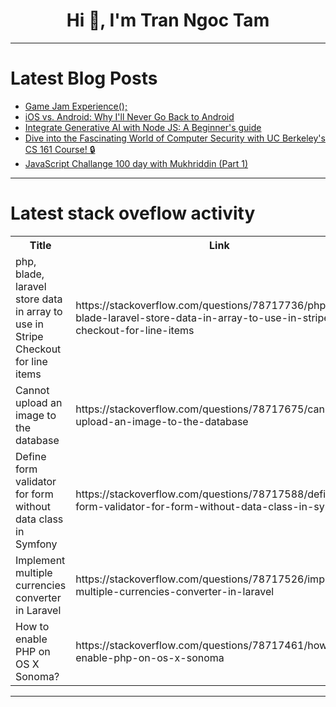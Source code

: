 <h1 align="center">Hi 👋, I'm Tran Ngoc Tam</h1>

---

# Latest Blog Posts 
<!-- BLOG-POST-LIST:START -->
- [Game Jam Experience&lpar;&rpar;;](https://dev.to/muhammad_faseeh_1717/game-jam-experience-1m6o)
- [iOS vs. Android: Why I&#39;ll Never Go Back to Android](https://dev.to/jehnz/ios-vs-android-why-ill-never-go-back-to-android-1o30)
- [Integrate Generative AI with Node JS: A Beginner&#39;s guide](https://dev.to/rishavd3v/integrate-generative-ai-with-node-js-a-beginners-guide-5b1m)
- [Dive into the Fascinating World of Computer Security with UC Berkeley&#39;s CS 161 Course! 🔒](https://dev.to/getvm/dive-into-the-fascinating-world-of-computer-security-with-uc-berkeleys-cs-161-course-4di1)
- [JavaScript Challange 100 day with Mukhriddin &lpar;Part 1&rpar;](https://dev.to/mukhriddinweb/javascript-challange-100-day-with-mukhriddin-khodieff-4i5b)
<!-- BLOG-POST-LIST:END -->

---

# Latest stack oveflow activity
<table>
  <tr><th>Title</th><th>Link</th></tr>
  <!-- STACKOVERFLOW:START --><tr><td>php, blade, laravel store data in array to use in Stripe Checkout for line items</td><td>https://stackoverflow.com/questions/78717736/php-blade-laravel-store-data-in-array-to-use-in-stripe-checkout-for-line-items</td></tr><tr><td>Cannot upload an image to the database</td><td>https://stackoverflow.com/questions/78717675/cannot-upload-an-image-to-the-database</td></tr><tr><td>Define form validator for form without data class in Symfony</td><td>https://stackoverflow.com/questions/78717588/define-form-validator-for-form-without-data-class-in-symfony</td></tr><tr><td>Implement multiple currencies converter in Laravel</td><td>https://stackoverflow.com/questions/78717526/implement-multiple-currencies-converter-in-laravel</td></tr><tr><td>How to enable PHP on OS X Sonoma?</td><td>https://stackoverflow.com/questions/78717461/how-to-enable-php-on-os-x-sonoma</td></tr><!-- STACKOVERFLOW:END -->
</table>

---


